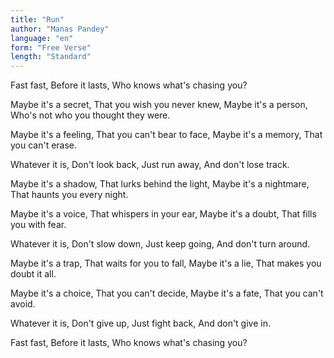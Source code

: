 ```yaml
---
title: "Run"
author: "Manas Pandey"
language: "en"
form: "Free Verse"
length: "Standard"
---
```

Fast fast,
Before it lasts,
Who knows what's chasing you?

Maybe it's a secret,
That you wish you never knew,
Maybe it's a person,
Who's not who you thought they were.

Maybe it's a feeling,
That you can't bear to face,
Maybe it's a memory,
That you can't erase.

Whatever it is,
Don't look back,
Just run away,
And don't lose track.

Maybe it's a shadow,
That lurks behind the light,
Maybe it's a nightmare,
That haunts you every night.

Maybe it's a voice,
That whispers in your ear,
Maybe it's a doubt,
That fills you with fear.

Whatever it is,
Don't slow down,
Just keep going,
And don't turn around.

Maybe it's a trap,
That waits for you to fall,
Maybe it's a lie,
That makes you doubt it all.

Maybe it's a choice,
That you can't decide,
Maybe it's a fate,
That you can't avoid.

Whatever it is,
Don't give up,
Just fight back,
And don't give in.

Fast fast,
Before it lasts,
Who knows what's chasing you?